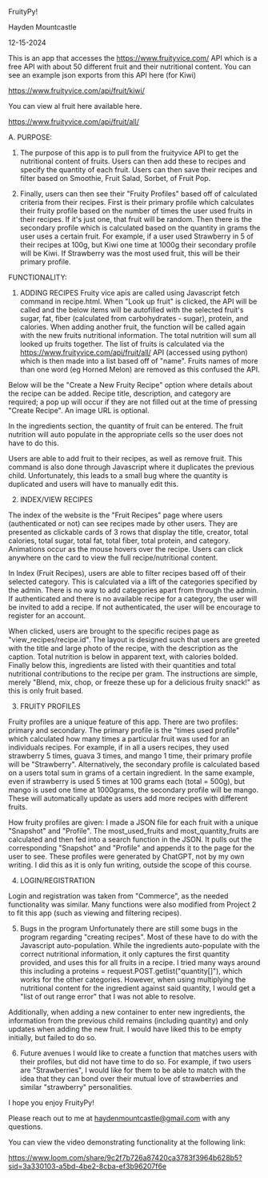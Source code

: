FruityPy!

Hayden Mountcastle

12-15-2024


This is an app that accesses the https://www.fruityvice.com/ API which is a free API with about 50 different fruit and their nutritional content. You can see an example json exports from this API here (for Kiwi)

https://www.fruityvice.com/api/fruit/kiwi/

You can view al fruit here available here. 

https://www.fruityvice.com/api/fruit/all/


A. PURPOSE:

1. The purpose of this app is to pull from the fruityvice API to get the nutritional content of fruits. Users can then add these to recipes and specify the quantity of each fruit. Users can then save their recipes and filter based on Smoothie, Fruit Salad, Sorbet, of Fruit Pop. 

2. Finally, users can then see their "Fruity Profiles" based off of calculated criteria from their recipes. First is their primary profile which calculates their fruity profile based on the number of times the user used fruits in their recipes. If it's just one, that fruit will be random. Then there is the secondary profile which is calculated based on the quantity in grams the user uses a certain fruit. For example, if a user used Strawberry in 5 of their recipes at 100g, but Kiwi one time at 1000g their secondary profile will be Kiwi. If Strawberry was the most used fruit, this will be their primary profile. 

FUNCTIONALITY: 

1. ADDING RECIPES
Fruity vice apis are called using Javascript fetch command in recipe.html. When "Look up fruit" is clicked, the API will be called and the below items will be autofilled with the selected fruit's sugar, fat, fiber (calculated from carbohydrates - sugar), protein, and calories. When adding another fruit, the function will be called again with the new fruits nutritional information. The total nutrition will sum all looked up fruits together. The list of fruits is calculated via the https://www.fruityvice.com/api/fruit/all/ API (accessed using python) which is then made into a list based off of "name". Fruits  names of more than one word (eg Horned Melon) are removed as this confused the API. 

Below will be the "Create a New Fruity Recipe" option where details about the recipe can be added. Recipe title, description, and category are required; a pop up will occur if they are not filled out at the time of pressing "Create Recipe". An image URL is optional. 

In the ingredients section, the quantity of fruit can be entered. The fruit nutrition will auto populate in the appropriate cells so the user does not have to do this. 

Users are able to add fruit to their recipes, as well as remove fruit. This command is also done through Javascript where it duplicates the previous child. Unfortunately, this leads to a small bug where the quantity is duplicated and users will have to manually edit this. 


2. INDEX/VIEW RECIPES

The index of the website is the "Fruit Recipes" page where users (authenticated or not) can see recipes made by other users. They are presented as clickable cards of 3 rows that display the title, creator, total calories, total sugar, total fat, total fiber, total protein, and category. Animations occur as the mouse hovers over the recipe. Users can click anywhere on the card to view the full recipe/nutritional content. 

In Index (Fruit Recipes), users are able to filter recipes based off of their selected category. This is calculated via a lift of the categories specified by the admin. There is no way to add categories apart from through the admin.  If authenticated and there is no available recipe for a category, the user will be invited to add a recipe. If not authenticated, the user will be encourage to register for an account. 


When clicked, users are brought to the specific recipes page as "view_recipes/recipe.id". The layout is designed such that users are greeted with the title and large photo of the recipe, with the description as the caption. Total nutrition is below in apparent text, with calories bolded. Finally below this, ingredients are listed with their quantities and total nutritional contributions to the recipe per gram. The instructions are simple, merely "Blend, mix, chop, or freeze these up for a delicious fruity snack!" as this is only fruit based. 


3. FRUITY PROFILES

Fruity profiles are a unique feature of this app. There are two profiles: primary and secondary. The primary profile is the "times used profile" which calculated how many times a particular fruit was used for an individuals recipes. For example, if in all a users recipes, they used strawberry 5 times, guava 3 times, and mango 1 time, their primary profile will be "Strawberry". Alternatively, the secondary profile is calculated based on a users total sum in grams of a certain ingredient. In the same example, even if strawberry is used 5 times at 100 grams each (total = 500g), but mango is used one time at 1000grams, the secondary profile will be mango. These will automatically update as users add more recipes with different fruits.

How fruity profiles are given:
I made a JSON file for each fruit with a unique "Snapshot" and "Profile". The most_used_fruits and most_quantity_fruits are calculated and then fed into a search function in the JSON. It pulls out the corresponding "Snapshot" and "Profile" and appends it to the page for the user to see. These profiles were generated by ChatGPT, not by my own writing. I did this as it is only fun writing, outside the scope of this course. 


4. LOGIN/REGISTRATION 

Login and registration was taken from "Commerce", as the needed functionality was similar. Many functions were also modified from Project 2 to fit this app (such as viewing and filtering recipes). 

5. Bugs in the program
Unfortunately there are still some bugs in the program regarding "creating recipes". Most of these have to do with the Javascript auto-population. While the ingredients auto-populate with the correct nutritional information, it only captures the first quantity provided, and uses this for all fruits in a recipe. I tried many ways around this including a proteins = request.POST.getlist("quantity[]"), which works for the other categories. However, when using multiplying the nutritional content for the ingredient against said quantity, I would get a "list of out range error" that I was not able to resolve. 

Additionally, when adding a new container to enter new ingredients, the information from the previous child remains (including quantity) and only updates when adding the new fruit. I would have liked this to be empty initially, but failed to do so. 

6. Future avenues
I would like to create a function that matches users with their profiles, but did not have time to do so. For example, if two users are "Strawberries", I would like for them to be able to match with the idea that they can bond over their mutual love of strawberries and similar "strawberry" personalities. 


I hope you enjoy FruityPy!

Please reach out to me at haydenmountcastle@gmail.com with any questions. 

You can view the video demonstrating functionality at the following link:

https://www.loom.com/share/9c2f7b726a87420ca3783f3964b628b5?sid=3a330103-a5bd-4be2-8cba-ef3b96207f6e







